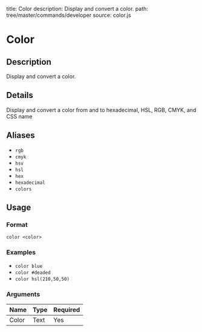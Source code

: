 title: Color
description: Display and convert a color.
path: tree/master/commands/developer
source: color.js

# Color

## Description

Display and convert a color.

## Details

Display and convert a color from and to hexadecimal, HSL, RGB, CMYK, and CSS name

## Aliases

* `rgb`
* `cmyk`
* `hsv`
* `hsl`
* `hex`
* `hexadecimal`
* `colors`

## Usage

### Format

`color <color>`

### Examples

* `color blue`
* `color #deaded`
* `color hsl(210,50,50)`

### Arguments

| Name  | Type   | Required |
|-------|--------|----------|
| Color | Text   | Yes      |

